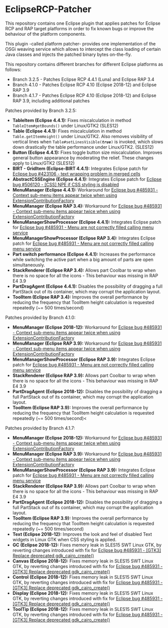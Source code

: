 # EclipseRCP-Patcher
This repository contains one Eclipse plugin that applies patches for Eclipse RCP and RAP target platforms in order to fix known bugs or improve the behaviour of the platform components.

This plugin -called platform patcher- provides one implementation of the OSGi weaving service which allows to intercept the class loading of certain Java classes and injects the patched binary bytes on-the-fly.

This repository contains different branches for different Eclipse platforms as follows:
  - Branch 3.2.5 - Patches Eclipse RCP 4.4.1 (Luna) and Eclipse RAP 3.4
  - Branch 4.1.0 - Patches Eclipse RCP 4.10 (Eclipse 2018-12) and Eclipse RAP 3.9
  - Branch 4.1.7 - Patches Eclipse RCP 4.10 (Eclipse 2018-12) and Eclipse RAP 3.9, including additional patches

Patches provided by Branch 3.2.5: <br>
  - <b>TableItem (Eclipse 4.4.1):</b> Fixes miscalculation in method <code>TableItem#getBounds()</code> under Linux/GTK2 (SLES12) 
  - <b>Table (Eclipse 4.4.1):</b> Fixes miscalculation in method <code>Table.getItemHeight()</code> under Linux/GTK2. Also removes visibility of vertical lines when <code>Table#setLinesVisible(<b><em>true</em></b>)</code> is invoked, which slows down drastically the table performance under Linux/GTK2. (SLES12)
  - <b>Button (Eclipse 4.4.1):</b> Fixes toggle button size miscalculation. Improves general button appearance by moderating the relief. These changes apply to Linux/GTK2 (SLES12)
  - <b>BIRT - GridItem (Eclipse-BIRT 4.4.1):</b> Integrates Eclipse patch for [Eclipse bug #423106 - text wrapping problem in merged cells](https://bugs.eclipse.org/bugs/show_bug.cgi?id=423106)
  - <b>AbstractCSSEngine (Eclipse 4.4.1):</b> Integrates Eclipse patch for [Eclipse bug #506120 - [CSS] NPE if CSS styling is disabled](https://bugs.eclipse.org/bugs/show_bug.cgi?id=506120)
  - <b>MenuManager (Eclipse 4.4.1):</b> Workaround for [Eclipse bug #485931 - Context sub-menu items appear twice when using ExtensionContributionFactory](https://bugs.eclipse.org/bugs/show_bug.cgi?id=485931) 
  - <b>MenuManager (Eclipse RAP 3.4):</b> Workaround for [Eclipse bug #485931 - Context sub-menu items appear twice when using ExtensionContributionFactory](https://bugs.eclipse.org/bugs/show_bug.cgi?id=485931)
  - <b>MenuManagerShowProcessor (Eclipse 4.4.1):</b> Integrates Eclipse patch for [Eclipse bug #485931 - Menu are not correctly filled calling menu service](https://bugs.eclipse.org/bugs/show_bug.cgi?id=486474)
  - <b>MenuManagerShowProcessor (Eclipse RAP 3.4):</b> Integrates Eclipse patch for [Eclipse bug #485931 - Menu are not correctly filled calling menu service](https://bugs.eclipse.org/bugs/show_bug.cgi?id=486474)
  - <b>Part switch performance (Eclipse 4.4.1):</b> Increases the performance while switching the active part when a big amount of parts are open simultaneously.
  - <b>StackRenderer (Eclipse RAP 3.4):</b> Allows part Coolbar to wrap when there is no space for all the icons - This behaviour was missing in RAP E4 3.9
  - <b>PartDragAgent (Eclipse 4.4.1):</b> Disables the possibility of dragging a full PartStack out of its container, which may corrupt the application layout.
  - <b>ToolItem (Eclipse RAP 3.4):</b> Improves the overall performance by reducing the frequency that ToolItem height calculation is requested repeatedly (~= 500 times/second)

  
Patches provided by Branch 4.1.0: <br>
  - <b>MenuManager (Eclipse 2018-12):</b> Workaround for [Eclipse bug #485931 - Context sub-menu items appear twice when using ExtensionContributionFactory](https://bugs.eclipse.org/bugs/show_bug.cgi?id=485931) 
  - <b>MenuManager (Eclipse RAP 3.9):</b> Workaround for [Eclipse bug #485931 - Context sub-menu items appear twice when using ExtensionContributionFactory](https://bugs.eclipse.org/bugs/show_bug.cgi?id=485931)
  - <b>MenuManagerShowProcessor (Eclipse RAP 3.9):</b> Integrates Eclipse patch for [Eclipse bug #485931 - Menu are not correctly filled calling menu service](https://bugs.eclipse.org/bugs/show_bug.cgi?id=486474)
  - <b>StackRenderer (Eclipse RAP 3.9):</b> Allows part Coolbar to wrap when there is no space for all the icons - This behaviour was missing in RAP E4 3.9
  - <b>PartDragAgent (Eclipse 2018-12):</b> Disables the possibility of dragging a full PartStack out of its container, which may corrupt the application layout.
  - <b>ToolItem (Eclipse RAP 3.9):</b> Improves the overall performance by reducing the frequency that ToolItem height calculation is requested repeatedly (~= 500 times/second)<

Patches provided by Branch 4.1.7: <br>
  - <b>MenuManager (Eclipse 2018-12):</b> Workaround for [Eclipse bug #485931 - Context sub-menu items appear twice when using ExtensionContributionFactory](https://bugs.eclipse.org/bugs/show_bug.cgi?id=485931) 
  - <b>MenuManager (Eclipse RAP 3.9):</b> Workaround for [Eclipse bug #485931 - Context sub-menu items appear twice when using ExtensionContributionFactory](https://bugs.eclipse.org/bugs/show_bug.cgi?id=485931)
  - <b>MenuManagerShowProcessor (Eclipse RAP 3.9):</b> Integrates Eclipse patch for [Eclipse bug #485931 - Menu are not correctly filled calling menu service](https://bugs.eclipse.org/bugs/show_bug.cgi?id=486474)
  - <b>StackRenderer (Eclipse RAP 3.9):</b> Allows part Coolbar to wrap when there is no space for all the icons - This behaviour was missing in RAP E4 3.9
  - <b>PartDragAgent (Eclipse 2018-12):</b> Disables the possibility of dragging a full PartStack out of its container, which may corrupt the application layout.
  - <b>ToolItem (Eclipse RAP 3.9):</b> Improves the overall performance by reducing the frequency that ToolItem height calculation is requested repeatedly (~= 500 times/second)
  - <b>Text (Eclipse 2018-12):</b> Improves the look and feel of  disabled Text widgets in Linux GTK when CSS styling is applied.
  - <b>GC (Eclipse 2018-12):</b> Fixes memory leak in SLES15 SWT Linux GTK, by reverting changes introduced with fix for [Eclipse bug #485931 - [GTK3] Replace deprecated gdk_cairo_create()](https://bugs.eclipse.org/bugs/show_bug.cgi?id=539730)
  - <b>Canvas (Eclipse 2018-12):</b> Fixes memory leak in SLES15 SWT Linux GTK, by reverting changes introduced with fix for [Eclipse bug #485931 - [GTK3] Replace deprecated gdk_cairo_create()](https://bugs.eclipse.org/bugs/show_bug.cgi?id=539730)
  - <b>Control (Eclipse 2018-12):</b> Fixes memory leak in SLES15 SWT Linux GTK, by reverting changes introduced with fix for [Eclipse bug #485931 - [GTK3] Replace deprecated gdk_cairo_create()](https://bugs.eclipse.org/bugs/show_bug.cgi?id=539730)
  - <b>Display (Eclipse 2018-12):</b> Fixes memory leak in SLES15 SWT Linux GTK, by reverting changes introduced with fix for [Eclipse bug #485931 - [GTK3] Replace deprecated gdk_cairo_create()](https://bugs.eclipse.org/bugs/show_bug.cgi?id=539730)
  - <b>ToolTip (Eclipse 2018-12):</b> Fixes memory leak in SLES15 SWT Linux GTK, by reverting changes introduced with fix for [Eclipse bug #485931 - [GTK3] Replace deprecated gdk_cairo_create()](https://bugs.eclipse.org/bugs/show_bug.cgi?id=539730)
